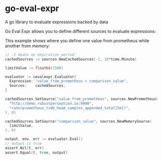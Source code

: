 # go-eval-expr
A go library to evaluate expressions backed by data


Go Eval Expr allows you to define different sources to evaluate expressions:

This example shows where you define one value from prometheus while another from memory:

```go
// -1 means no expiration period
cachedSources := sources.NewCachedSources(-1, 10*time.Minute)

limitValue := float64(1500)

evaluator := &evalexpr.Evaluator{
  Expression: "value_from_prometheus > comparison_value",
  Sources:    cachedSources,
}

cachedSources.SetSource("value_from_prometheus", sources.NewPrometheusSource(
  "http://demo.robustperception.io:9090",
  "rate(prometheus_tsdb_head_samples_appended_total[5m])",
), 0)

cachedSources.SetSource("comparison_value", sources.NewMemorySource(
  limitValue,
), 0)

output, env, err := evaluator.Eval()
// output is true
assert.Nil(t, err)
assert.Equal(t, true, output)
```

